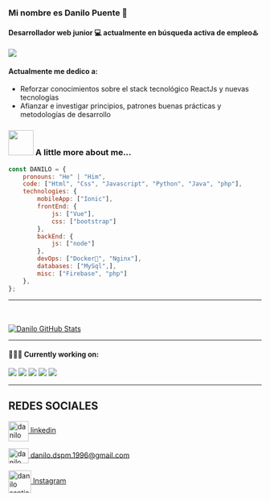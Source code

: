 ### Mi nombre es Danilo Puente 👋
#### Desarrollador web junior 💻 actualmente en **búsqueda activa** de empleo♨️
<a href="https://github.com/masaeldev">
  <img src="https://img.shields.io/github/followers/masaeldev">
</a>


#### Actualmente me dedico a:

- Reforzar conocimientos sobre el stack tecnológico ReactJs y nuevas tecnologías
- Afianzar e investigar principios, patrones buenas prácticas y metodologías de desarrollo
### <img src="https://media.giphy.com/media/VgCDAzcKvsR6OM0uWg/giphy.gif" width="50"> A little more about me...  

```javascript
const DANILO = {
    pronouns: "He" | "Him",
    code: ["Html", "Css", "Javascript", "Python", "Java", "php"],
    technologies: {
        mobileApp: ["Ionic"],
        frontEnd: {
            js: ["Vue"],
            css: ["bootstrap"]
        },
        backEnd: {
            js: ["node"]
        },
        devOps: ["Docker🐳", "Nginx"],
        databases: ["MySql",],
        misc: ["Firebase", "php"]
    },
};
```
___
<br/><br/>
[![Danilo GitHub Stats](https://github-readme-stats.vercel.app/api?username=masaeldev&show_icons=true)](https://github.com/masaeldev)
<br/>
___

#### 👨🏻‍💻 Currently working on:

<a src="https://www.javascript.com/"><img src="https://img.icons8.com/color/48/000000/javascript.png"/></a>
<a src="https://reactjs.org/"><img src="https://img.icons8.com/color/48/000000/react-native.png"/></a>
<a src="https://visualstudio.microsoft.com/"><img src="https://img.icons8.com/color/48/000000/visual-studio.png"/></a>
<a src="https://getbootstrap.com/"><img src="https://img.icons8.com/color/48/000000/bootstrap.png"/></a>
<a src="https://github.com/"><img src="https://img.icons8.com/color/48/000000/github--v1.png"/></a>
___

## REDES SOCIALES
<a href="https://www.linkedin.com/in/danilo-santiago-puente/" target="_blank"><img align="center" src="https://github.com/danilok23/danilok23/assets/69220330/cebc2239-634b-4349-b833-9fdb8724d033" alt="danilo puente" height="40" width="40" /> 
 linkedin</a>

<a href="mailto:danilo.dspm.1996@gmail.com" target="blank"><img align="center" src="https://github.com/danilok23/danilok23/assets/69220330/37fb2867-c8e4-4343-8ccd-0022d27d39e3" alt="danilo santiago puente martinez" height="30" width="40" />  danilo.dspm.1996@gmail.com</a>

<a href="https://www.instagram.com/camidp96/" target="_blank"><img align="center" src="https://img.icons8.com/fluency/48/instagram-new.png" alt="danilo santiago puente martinez" height="45" width="45" />  Instagram</a>

<!--
**danilok23/danilok23** is a ✨ _special_ ✨ repository because its `README.md` (this file) appears on your GitHub profile.

Here are some ideas to get you started:

- 🔭 I’m currently working on ...
- 🌱 I’m currently learning ...
- 👯 I’m looking to collaborate on ...
- 🤔 I’m looking for help with ...
- 💬 Ask me about ...
- 📫 How to reach me: ...
- 😄 Pronouns: ...
- ⚡ Fun fact: ...
-->
